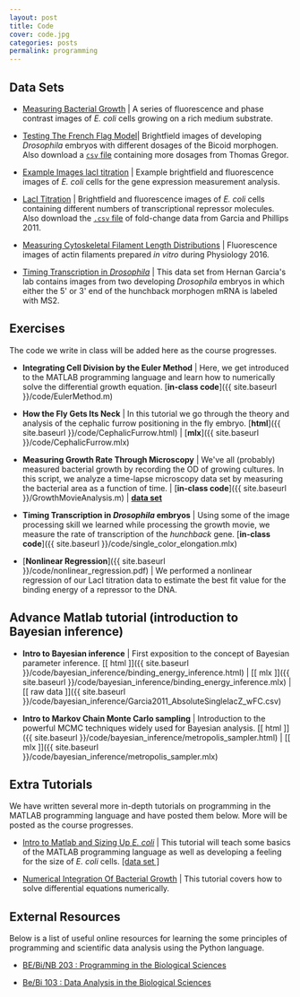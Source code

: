 ```yaml
---
layout: post
title: Code
cover: code.jpg
categories: posts
permalink: programming
---
```


## Data Sets

* [Measuring Bacterial Growth](http://www.rpdata.caltech.edu/courses/pboc_data_sets/2018_colony_growth.zip) \| A series of fluorescence and phase contrast images of  *E. coli* cells growing on a rich medium substrate.

* [Testing The French Flag Model](http://www.rpdata.caltech.edu/courses/bi1_2017/data/drosophila_data.zip)\| Brightfield images of developing *Drosophila* embryos with different dosages of the Bicoid morphogen. Also download a [`csv` file](http://www.rpdata.caltech.edu/courses/bi1_2017/data/gregor_data.csv) containing more dosages from Thomas Gregor.

* [Example Images lacI titration](http://www.rpdata.caltech.edu/courses/pboc_data_sets/2018_gene_expression.zip) \| Example brightfield and fluorescence images of *E. coli* cells for the gene expression measurement analysis.

* [LacI Titration](http://www.rpdata.caltech.edu/courses/bi1_2017/data/lacI_titration.zip) \| Brightfield and fluorescence images of *E. coli* cells containing different numbers of transcriptional repressor molecules. Also download the [`.csv` file](http://www.rpdata.caltech.edu/courses/course_data/lacZ_titration_data.csv) of fold-change data from Garcia and Phillips 2011.

* [Measuring Cytoskeletal Filament Length Distributions](http://www.rpdata.caltech.edu/courses/course_data/ActinFilaments.zip) \| Fluorescence images of actin filaments prepared *in vitro* during Physiology 2016.

* [Timing Transcription in *Drosophila*](http://www.rpdata.caltech.edu/courses/course_data/2018_fly_elongation.zip) \| This data set from Hernan Garcia's lab contains images from two developing *Drosophila* embryos in which either the 5' or 3' end of the hunchback morphogen mRNA is labeled with MS2.

## Exercises
The code we write in class will be added here as the course progresses.

* **Integrating Cell Division by the Euler Method** \| Here, we get introduced to the MATLAB programming language and learn how to numerically solve the differential growth equation. [**in-class code**]({{ site.baseurl }}/code/EulerMethod.m)

* **How the Fly Gets Its Neck** \| In this tutorial we go through the theory and analysis of the cephalic furrow positioning in the fly embryo. [**html**]({{ site.baseurl }}/code/CephalicFurrow.html) \| [**mlx**]({{ site.baseurl }}/code/CephalicFurrow.mlx)

* **Measuring Growth Rate Through Microscopy** \| We've all (probably) measured bacterial growth by recording the OD of growing cultures. In this script, we analyze a time-lapse microscopy data set by measuring the bacterial area as a function of time. \| [**in-class code**]({{ site.baseurl }}/GrowthMovieAnalysis.m) \| [**data set**](http://www.rpdata.caltech.edu/courses/course_data/ecoli_growth.zip)

* **Timing Transcription in *Drosophila* embryos** \| Using some of the image processing skill we learned while processing the growth movie, we measure the rate of transcription of the *hunchback* gene. [**in-class code**]({{ site.baseurl }}/code/single_color_elongation.mlx)


* [**Nonlinear Regression**]({{ site.baseurl }}/code/nonlinear_regression.pdf) \| We performed a nonlinear regression of our LacI titration data to estimate the best fit value for the binding energy of a repressor to the DNA.

## Advance Matlab tutorial (introduction to Bayesian inference)
* **Intro to Bayesian inference** \| First exposition to the concept of Bayesian parameter inference. [\[ html \]]({{ site.baseurl }}/code/bayesian_inference/binding_energy_inference.html) \| [\[ mlx \]]({{ site.baseurl }}/code/bayesian_inference/binding_energy_inference.mlx) \| [\[ raw data \]]({{ site.baseurl }}/code/bayesian_inference/Garcia2011_AbsoluteSinglelacZ_wFC.csv) 

* **Intro to Markov Chain Monte Carlo sampling** \| Introduction to the powerful MCMC techniques widely used for Bayesian analysis. [\[ html \]]({{ site.baseurl }}/code/bayesian_inference/metropolis_sampler.html) \| [\[ mlx \]]({{ site.baseurl }}/code/bayesian_inference/metropolis_sampler.mlx)

## Extra Tutorials
We have written several more in-depth tutorials on programming in the MATLAB programming language and have posted them below. More will be posted as the course progresses.

* [Intro to Matlab and Sizing Up *E. coli*]() \| This tutorial will teach some basics of the MATLAB programming language as well as developing a feeling for the size of *E. coli* cells. [\[data set \]](http://www.rpdata.caltech.edu/courses/pboc_data_sets/sizing_up_ecoli_8bit.zip)

* [Numerical Integration Of Bacterial Growth](https://rpgroup-pboc.github.io/mbl_pboc_2016/src/euler_method_ODEs.html) \| This tutorial covers how to solve differential equations numerically.

## External Resources
Below is a list of useful online resources for learning the some principles of programming and scientific data analysis using the Python language.

* [BE/Bi/NB 203 : Programming in the Biological Sciences](http://justinbois.github.io/bootcamp/2016/)

* [Be/Bi 103 : Data Analysis in the Biological Sciences](http://www.bebi103.caltech.edu)
